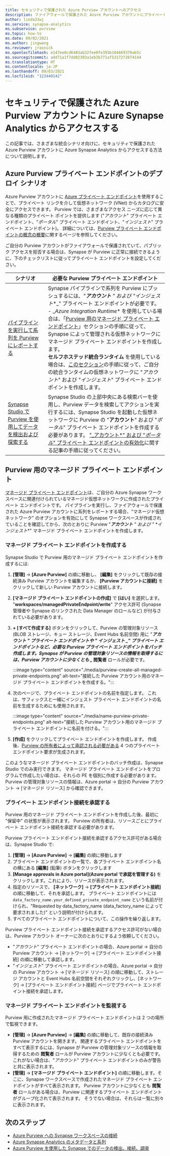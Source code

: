 ```yaml
---
title: セキュリティで保護された Azure Purview アカウントへのアクセス
description: ファイアウォールで保護された Azure Purview アカウントにプライベート エンドポイントを通じて Synapse からアクセスする方法について説明します
author: linda33wj
ms.service: synapse-analytics
ms.subservice: purview
ms.topic: how-to
ms.date: 09/02/2021
ms.author: jingwang
ms.reviewer: jrasnick
ms.openlocfilehash: e147ee8cd6483ab32fee0fe393b104669370ab5c
ms.sourcegitcommit: add71a1f7dd82303a1eb3b771af53172726f4144
ms.translationtype: HT
ms.contentlocale: ja-JP
ms.lasthandoff: 09/03/2021
ms.locfileid: "123440142"
---
```

# <a name="access-a-secured-azure-purview-account-from-azure-synapse-analytics"></a>セキュリティで保護された Azure Purview アカウントに Azure Synapse Analytics からアクセスする

この記事では、さまざまな統合シナリオ向けに、セキュリティで保護された Azure Purview アカウントに Azure Synapse Analytics からアクセスする方法について説明します。

## <a name="azure-purview-private-endpoint-deployment-scenarios"></a>Azure Purview プライベート エンドポイントのデプロイ シナリオ

Azure Purview アカウントに [Azure プライベート エンドポイント](../../private-link/private-endpoint-overview.md)を使用することで、プライベート リンクを介して仮想ネットワーク (VNet) からカタログに安全にアクセスできます。 Purview では、さまざまなアクセス ニーズに応じて異なる種類のプライベート ポイントを提供します ("*アカウント*" プライベート エンドポイント、"*ポータル*" プライベート エンドポイント、"*インジェスト*" プライベート エンドポイント)。 詳細については、[Purview プライベート エンドポイントの概念の概要](../../purview/catalog-private-link.md#conceptual-overview)に関するページを参照してください。 

ご自分の Purview アカウントがファイアウォールで保護されていて、パブリック アクセスを拒否する場合は、Synapse が Purview に正常に接続できるように、下のチェックリストに従ってプライベート エンドポイントを設定してください。 

| シナリオ                                                     | 必要な Purview プライベート エンドポイント                           |
| ------------------------------------------------------------ | ------------------------------------------------------------ |
| [パイプラインを実行して系列を Purview にレポートする](../../purview/how-to-lineage-azure-synapse-analytics.md) | Synapse パイプラインで系列を Purview にプッシュするには、"***アカウント** _" および "_*_インジェスト_*_" プライベート エンドポイントが必要です。 <br>- _*Azure Integration Runtime** を使用している場合は、「[Purview 用のマネージド プライベート エンドポイント](#managed-private-endpoints-for-purview)」セクションの手順に従って、Synapse によって管理される仮想ネットワークにマネージド プライベート エンドポイントを作成します。<br>**セルフホステッド統合ランタイム** を使用している場合は、[このセクション](../../purview/catalog-private-link-end-to-end.md#option-2---enable-account-portal-and-ingestion-private-endpoint-on-existing-azure-purview-accounts)の手順に従って、ご自分の統合ランタイムの仮想ネットワークに "*アカウント*" および "*インジェスト*" プライベート エンドポイントを作成します。 |
| [Synapse Studio で Purview を使用してデータを検出および探索する](how-to-discover-connect-analyze-azure-purview.md) | Synapse Studio の上部中央にある検索バーを使用し、Purview データを検索してアクションを実行するには、Synapse Studio を起動した仮想ネットワークに Purview の "**アカウント**" および "_*_ポータル_*_" プライベート エンドポイントを作成する必要があります。 ["_アカウント*" および "*ポータル*" プライベート エンドポイントの有効化](../../purview/catalog-private-link-account-portal.md#option-2---enable-account-and-portal-private-endpoint-on-existing-azure-purview-accounts)に関する記事の手順に従ってください。 |

## <a name="managed-private-endpoints-for-purview"></a>Purview 用のマネージド プライベート エンドポイント

[マネージド プライベート エンドポイント](../security/synapse-workspace-managed-private-endpoints.md)は、ご自分の Azure Synapse ワークスペースに関連付けられているマネージド仮想ネットワークに作成されたプライベート エンドポイントです。 パイプラインを実行し、ファイアウォールで保護された Azure Purview アカウントに系列をレポートする場合、"マネージド仮想ネットワーク" のオプションを有効にして Synapse ワークスペースが作成されていることを確認してから、次のとおりに Purview "***アカウント** _" および "_ *_インジェスト_**" マネージド プライベート エンドポイントを作成します。

### <a name="create-managed-private-endpoints"></a>マネージド プライベート エンドポイントを作成する

Synapse Studio で Purview 用のマネージド プライベート エンドポイントを作成するには:

1. **[管理]**  ->  **[Azure Purview]** の順に移動し、 **[編集]** をクリックして既存の接続済み Purview アカウントを編集するか、 **[Purview アカウントに接続]** をクリックして新しい Purview アカウントに接続します。

2. **[マネージド プライベート エンドポイントの作成]** で **[はい]** を選択します。 "**workspaces/managedPrivateEndpoint/write**" アクセス許可 (Synapse 管理者や Synapse のリンクされた Data Manager のロールなど) が付与されている必要があります。

3. **+ [すべて作成する]** ボタンをクリックして、Purview の管理対象リソース (BLOB ストレージ、キュー ストレージ、Event Hubs 名前空間) 用に "**_アカウント_ *_" プライベート エンドポイントや "_* _インジェスト_ *_" プライベート エンドポイントなど、必要な Purview プライベート エンドポイントをバッチ作成します。Synapse が Purview の管理対象リソースの情報を取得するには、Purview アカウントに少なくとも _* 閲覧者** ロールが必要です。

   :::image type="content" source="./media/purview-create-all-managed-private-endpoints.png" alt-text="接続した Purview アカウント用のマネージド プライベート エンドポイントを作成する。":::

4. 次のページで、プライベート エンドポイントの名前を指定します。 これは、サフィックスと一緒にインジェスト プライベート エンドポイントの名前を生成するためにも使用されます。

   :::image type="content" source="./media/name-purview-private-endpoints.png" alt-text="接続した Purview アカウント用のマネージド プライベート エンドポイントに名前を付ける。":::

5. **[作成]** をクリックしてプライベート エンドポイントを作成します。 作成後、[Purview の所有者によって承認される必要がある](#approve-private-endpoint-connections) 4 つのプライベート エンドポイント要求が生成されます。

このようなマネージド プライベート エンドポイントのバッチ作成は、Synapse Studio でのみ実行できます。 マネージド プライベート エンドポイントをプログラムで作成したい場合は、それらの PE を個別に作成する必要があります。 Purview の管理対象リソースの情報は、Azure portal -> 自分の Purview アカウント -> [マネージド リソース] から確認できます。

### <a name="approve-private-endpoint-connections"></a>プライベート エンドポイント接続を承認する

Purview 用のマネージド プライベート エンドポイントを作成した後、最初に "保留中" の状態が表示されます。 Purview の所有者は、リソースごとにプライベート エンドポイント接続を承認する必要があります。

Purview プライベート エンドポイント接続を承認するアクセス許可がある場合は、Synapse Studio で: 

1. **[管理]**  ->  **[Azure Purview]**  ->  **[編集]** の順に移動します
2. プライベート エンドポイントの一覧で、各プライベート エンドポイント名の横にある **[編集]** (鉛筆) ボタンをクリックします
3. **[Manage approvals in Azure portal]\(Azure portal で承認を管理する\)** をクリックします。これにより、リソースが表示されます。
4. 指定のリソースで、 **[ネットワーク]**  ->  **[プライベート エンドポイント接続]** の順に移動して、それを承認します。 プライベート エンドポイントには `data_factory_name.your_defined_private_endpoint_name` という名前が付けられ、"Requested by data_factory_name (data_factory_name によって要求されました)" という説明が付けられます。
5. すべてのプライベート エンドポイントについて、この操作を繰り返します。

Purview プライベート エンドポイント接続を承認するアクセス許可がない場合は、Purview アカウント オーナーに次のとおりにするよう依頼してください。

- "*アカウント*" プライベート エンドポイントの場合、Azure portal -> 自分の Purview アカウント -> [ネットワーク] -> [プライベート エンドポイント接続] の順に移動して承認します。
- "*インジェスト*" プライベート エンドポイントの場合、Azure portal -> 自分の Purview アカウント -> [マネージド リソース] の順に移動して、ストレージ アカウントと Event Hubs 名前空間をそれぞれクリックし、[ネットワーク] -> [プライベート エンドポイント接続] ページでプライベート エンドポイント接続を承認します。

### <a name="monitor-managed-private-endpoints"></a>マネージド プライベート エンドポイントを監視する

Purview 用に作成されたマネージド プライベート エンドポイントは 2 つの場所で監視できます。

- **[管理]**  ->  **[Azure Purview]**  ->  **[編集]** の順に移動して、既存の接続済み Purview アカウントを開きます。 関連するプライベート エンドポイントをすべて表示するには、Synapse が Purview の管理対象リソースの情報を取得するための **閲覧者** ロールが Purview アカウントに少なくとも必要です。 これがない場合は、"*アカウント*" プライベート エンドポイントのみが警告と共に表示されます。
- **[管理]**  ->  **[マネージド プライベート エンドポイント]** の順に移動します。そこに、Synapse ワークスペースで作成されたマネージド プライベート エンドポイントがすべて表示されます。 Purview アカウントに少なくとも **閲覧者** ロールがある場合は、Purview に関連するプライベート エンドポイントがグループ化されて表示されます。 そうでない場合は、それらは一覧に別々に表示されます。

## <a name="nextsteps"></a>次のステップ 

- [Azure Purview への Synapse ワークスペースの接続](quickstart-connect-azure-purview.md)
- [Azure Synapse Analytics のメタデータと系列](../../purview/how-to-lineage-azure-synapse-analytics.md)
- [Azure Purview を使用した Synapse でのデータの検出、接続、調査](how-to-discover-connect-analyze-azure-purview.md)